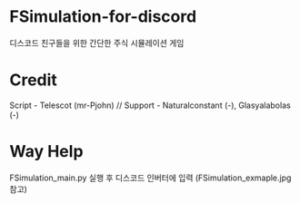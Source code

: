 # FSimulation-for-discord
디스코드 친구들을 위한 간단한 주식 시뮬레이션 게임

# Credit
Script - Telescot (mr-Pjohn) // Support - Naturalconstant (-), Glasyalabolas (-)

# Way Help
FSimulation_main.py 실행 후 디스코드 인버터에 입력 (FSimulation_exmaple.jpg 참고)
